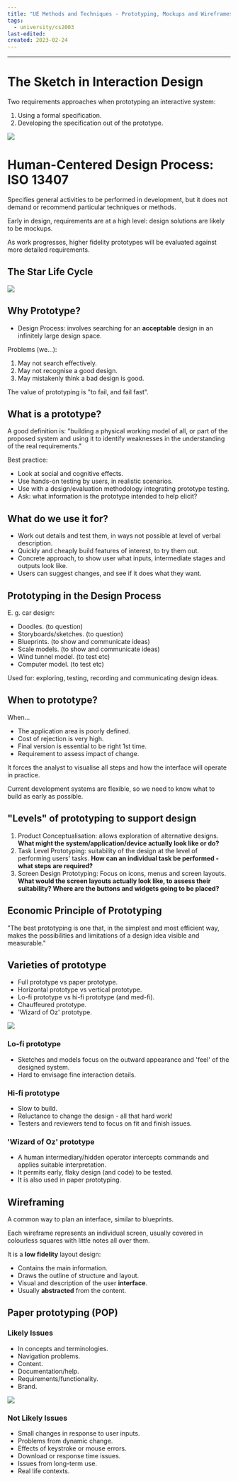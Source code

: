 ```yaml
---
title: "UE Methods and Techniques - Prototyping, Mockups and Wireframes"
tags:
  - university/cs2003
last-edited:
created: 2023-02-24
---
```

---
# The Sketch in Interaction Design

Two requirements approaches when prototyping an interactive system:
1. Using a formal specification.
2. Developing the specification out of the prototype.

![](notes/images/Screenshot%202023-02-24%20at%2011.52.22.png)

# Human-Centered Design Process: ISO 13407

Specifies general activities to be performed in development, but it does not demand or recommend particular techniques or methods.

Early in design, requirements are at a high level: design solutions are likely to be mockups.

As work progresses, higher fidelity prototypes will be evaluated against more detailed requirements.

## The Star Life Cycle

![](notes/images/Screenshot%202023-02-24%20at%2011.55.23.png)

## Why Prototype?

- Design Process: involves searching for an **acceptable** design in an infinitely large design space.

Problems (we...):
1. May not search effectively.
2. May not recognise a good design.
3. May mistakenly think a bad design is good.

The value of prototyping is "to fail, and fail fast".

## What is a prototype?

A good definition is: "building a physical working model of all, or part of the proposed system and using it to identify weaknesses in the understanding of the real requirements."

Best practice:
- Look at social and cognitive effects.
- Use hands-on testing by users, in realistic scenarios.
- Use with a design/evaluation methodology integrating prototype testing.
- Ask: what information is the prototype intended to help elicit?

## What do we use it for?

- Work out details and test them, in ways not possible at level of verbal description.
- Quickly and cheaply build features of interest, to try them out.
- Concrete approach, to show user what inputs, intermediate stages and outputs look like.
- Users can suggest changes, and see if it does what they want.

## Prototyping in the Design Process

E. g. car design:
- Doodles. (to question)
- Storyboards/sketches. (to question)
- Blueprints. (to show and communicate ideas)
- Scale models. (to show and communicate ideas)
- Wind tunnel model. (to test etc)
- Computer model. (to test etc)

Used for: exploring, testing, recording and communicating design ideas.

## When to prototype?

When...
- The application area is poorly defined.
- Cost of rejection is very high.
- Final version is essential to be right 1st time.
- Requirement to assess impact of change.

It forces the analyst to visualise all steps and how the interface will operate in practice.

Current development systems are flexible, so we need to know what to build as early as possible.

## "Levels" of prototyping to support design 

1. Product Conceptualisation: allows exploration of alternative designs. **What might the system/application/device actually look like or do?**
2. Task Level Prototyping: suitability of the design at the level of performing users' tasks. **How can an individual task be performed - what steps are required?**
3. Screen Design Prototyping: Focus on icons, menus and screen layouts. **What would the screen layouts actually look like, to assess their suitability? Where are the buttons and widgets going to be placed?**

## Economic Principle of Prototyping

"The best prototyping is one that, in the simplest and most efficient way, makes the possibilities and limitations of a design idea visible and measurable."

## Varieties of prototype

- Full prototype vs paper prototype.
- Horizontal prototype vs vertical prototype.
- Lo-fi prototype vs hi-fi prototype (and med-fi).
- Chauffeured prototype.
- 'Wizard of Oz' prototype.

![](notes/images/Screenshot%202023-02-24%20at%2012.08.36.png)

### Lo-fi prototype
- Sketches and models focus on the outward appearance and 'feel' of the designed system.
- Hard to envisage fine interaction details.

### Hi-fi prototype
- Slow to build.
- Reluctance to change the design - all that hard work!
- Testers and reviewers tend to focus on fit and finish issues.

### 'Wizard of Oz' prototype
- A human intermediary/hidden operator intercepts commands and applies suitable interpretation.
- It permits early, flaky design (and code) to be tested.
- It is also used in paper prototyping.

## Wireframing

A common way to plan an interface, similar to blueprints.

Each wireframe represents an individual screen, usually covered in colourless squares with little notes all over them.

It is a **low fidelity** layout design:
- Contains the main information.
- Draws the outline of structure and layout.
- Visual and description of the user **interface**.
- Usually **abstracted** from the content.

## Paper prototyping (POP)

### Likely Issues
- In concepts and terminologies.
- Navigation problems.
- Content.
- Documentation/help.
- Requirements/functionality.
- Brand.

![](notes/images/Screenshot%202023-02-24%20at%2012.14.51.png)

### Not Likely Issues
- Small changes in response to user inputs.
- Problems from dynamic change.
- Effects of keystroke or mouse errors.
- Download or response time issues.
- Issues from long-term use.
- Real life contexts.